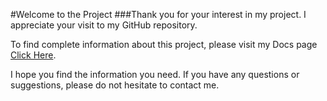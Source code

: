 #Welcome to the Project
###Thank you for your interest in my project. I appreciate your visit to my GitHub repository.

To find complete information about this project, please visit my Docs page [Click Here](https://cyb3rpho3nix.github.io/Software-Piracy-Protection-System/).

I hope you find the information you need. If you have any questions or suggestions, please do not hesitate to contact me.


